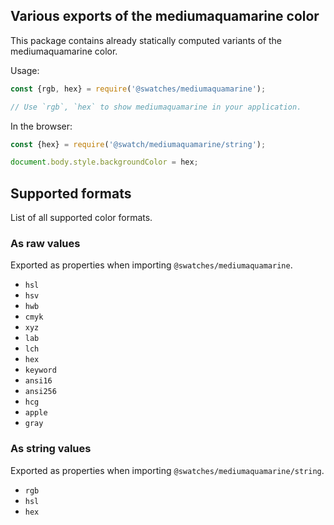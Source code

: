 ## Various exports of the mediumaquamarine color

This package contains already statically computed variants of the mediumaquamarine color.

Usage:
```js
const {rgb, hex} = require('@swatches/mediumaquamarine');

// Use `rgb`, `hex` to show mediumaquamarine in your application.
```

In the browser:
```js
const {hex} = require('@swatch/mediumaquamarine/string');

document.body.style.backgroundColor = hex;
```

## Supported formats


List of all supported color formats.

### As raw values

Exported as properties when importing `@swatches/mediumaquamarine`.

- `hsl`
- `hsv`
- `hwb`
- `cmyk`
- `xyz`
- `lab`
- `lch`
- `hex`
- `keyword`
- `ansi16`
- `ansi256`
- `hcg`
- `apple`
- `gray`

### As string values

Exported as properties when importing `@swatches/mediumaquamarine/string`.

- `rgb`
- `hsl`
- `hex`
